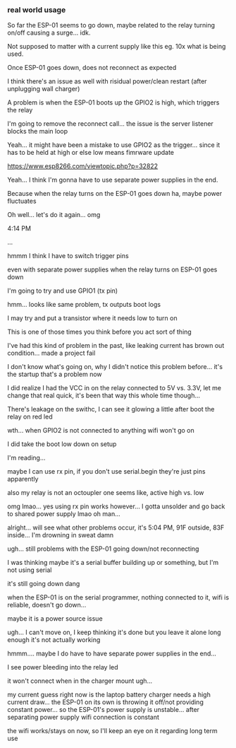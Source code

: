 ### real world usage

So far the ESP-01 seems to go down, maybe related to the relay turning on/off causing a surge... idk.

Not supposed to matter with a current supply like this eg. 10x what is being used.

Once ESP-01 goes down, does not reconnect as expected

I think there's an issue as well with risidual power/clean restart (after unplugging wall charger)

A problem is when the ESP-01 boots up the GPIO2 is high, which triggers the relay

I'm going to remove the reconnect call... the issue is the server listener blocks the main loop

Yeah... it might have been a mistake to use GPIO2 as the trigger... since it has to be held at high or else low means fimrware update

https://www.esp8266.com/viewtopic.php?p=32822

Yeah... I think I'm gonna have to use separate power supplies in the end.

Because when the relay turns on the ESP-01 goes down ha, maybe power fluctuates

Oh well... let's do it again... omg

4:14 PM

...

hmmm I think I have to switch trigger pins

even with separate power supplies when the relay turns on ESP-01 goes down

I'm going to try and use GPIO1 (tx pin)

hmm... looks like same problem, tx outputs boot logs

I may try and put a transistor where it needs low to turn on

This is one of those times you think before you act sort of thing

I've had this kind of problem in the past, like leaking current has brown out condition... made a project fail

I don't know what's going on, why I didn't notice this problem before... it's the startup that's a problem now

I did realize I had the VCC in on the relay connected to 5V vs. 3.3V, let me change that real quick, it's been that way this whole time though...

There's leakage on the swithc, I can see it glowing a little after boot the relay on red led

wth... when GPIO2 is not connected to anything wifi won't go on

I did take the boot low down on setup

I'm reading...

maybe I can use rx pin, if you don't use serial.begin they're just pins apparently

also my relay is not an octoupler one seems like, active high vs. low

omg lmao... yes using rx pin works however... I gotta unsolder and go back to shared power supply lmao oh man...

alright... will see what other problems occur, it's 5:04 PM, 91F outside, 83F inside... I'm drowning in sweat damn

ugh... still problems with the ESP-01 going down/not reconnecting

I was thinking maybe it's a serial buffer building up or something, but I'm not using serial

it's still going down dang

when the ESP-01 is on the serial programmer, nothing connected to it, wifi is reliable, doesn't go down...

maybe it is a power source issue

ugh... I can't move on, I keep thinking it's done but you leave it alone long enough it's not actually working

hmmm.... maybe I do have to have separate power supplies in the end...

I see power bleeding into the relay led

it won't connect when in the charger mount ugh...

my current guess right now is the laptop battery charger needs a high current draw... the ESP-01 on its own is throwing it off/not providing constant power... so the ESP-01's power supply is unstable... after separating power supply wifi connection is constant

the wifi works/stays on now, so I'll keep an eye on it regarding long term use
